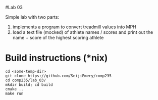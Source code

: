 
#Lab 03

Simple lab with two parts:
1) implements a program to convert treadmill values into MPH
2) load a text file (mocked) of athlete names / scores and print out the name + score of the highest scoring athlete

# Build instructions (\*nix)
    cd <some-temp-dir>
    git clone https://github.com/SeijiEmery/comp235
    cd comp235/lab_03/
    mkdir build; cd build
    cmake ..
    make run

